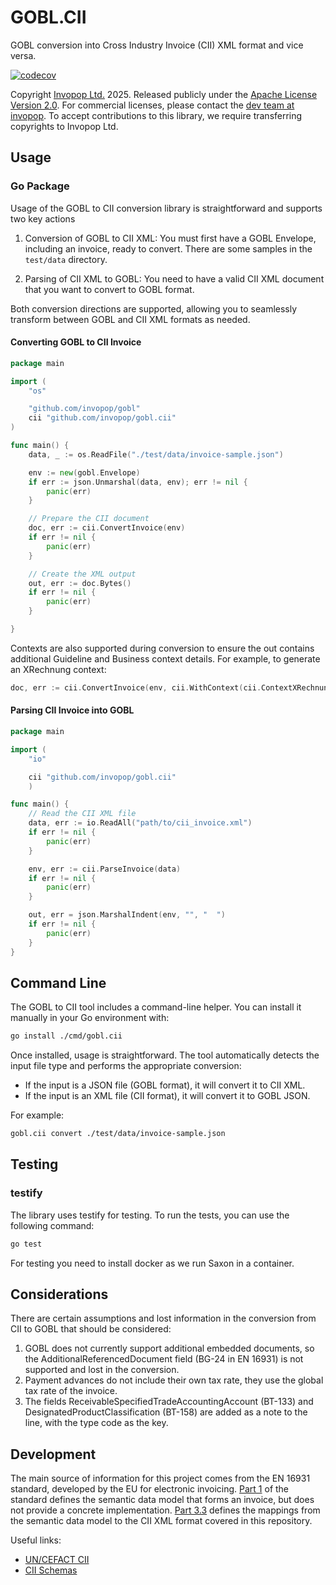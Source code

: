 # GOBL.CII

GOBL conversion into Cross Industry Invoice (CII) XML format and vice versa.

[![codecov](https://codecov.io/gh/invopop/gobl.cii/graph/badge.svg?token=H2POAHNRT1)](https://codecov.io/gh/invopop/gobl.cii)

Copyright [Invopop Ltd.](https://invopop.com) 2025. Released publicly under the [Apache License Version 2.0](LICENSE). For commercial licenses, please contact the [dev team at invopop](mailto:dev@invopop.com). To accept contributions to this library, we require transferring copyrights to Invopop Ltd.

## Usage

### Go Package

Usage of the GOBL to CII conversion library is straightforward and supports two key actions

1. Conversion of GOBL to CII XML:
   You must first have a GOBL Envelope, including an invoice, ready to convert. There are some samples in the `test/data` directory.

2. Parsing of CII XML to GOBL:
   You need to have a valid CII XML document that you want to convert to GOBL format.

Both conversion directions are supported, allowing you to seamlessly transform between GOBL and CII XML formats as needed.

#### Converting GOBL to CII Invoice

```go
package main

import (
    "os"

    "github.com/invopop/gobl"
    cii "github.com/invopop/gobl.cii"
)

func main() {
    data, _ := os.ReadFile("./test/data/invoice-sample.json")

    env := new(gobl.Envelope)
    if err := json.Unmarshal(data, env); err != nil {
        panic(err)
    }

    // Prepare the CII document
    doc, err := cii.ConvertInvoice(env)
    if err != nil {
        panic(err)
    }

    // Create the XML output
    out, err := doc.Bytes()
    if err != nil {
        panic(err)
    }

}
```

Contexts are also supported during conversion to ensure the out contains additional Guideline and Business context details. For example, to generate an XRechnung context:

```go
doc, err := cii.ConvertInvoice(env, cii.WithContext(cii.ContextXRechnung))
```

#### Parsing CII Invoice into GOBL

```go
package main

import (
    "io"

    cii "github.com/invopop/gobl.cii"
    )

func main() {
    // Read the CII XML file
	data, err := io.ReadAll("path/to/cii_invoice.xml")
	if err != nil {
		panic(err)
	}

    env, err := cii.ParseInvoice(data)
    if err != nil {
        panic(err)
    }

    out, err = json.MarshalIndent(env, "", "  ")
    if err != nil {
        panic(err)
    }
}
```

## Command Line

The GOBL to CII tool includes a command-line helper. You can install it manually in your Go environment with:

```bash
go install ./cmd/gobl.cii
```

Once installed, usage is straightforward. The tool automatically detects the input file type and performs the appropriate conversion:

- If the input is a JSON file (GOBL format), it will convert it to CII XML.
- If the input is an XML file (CII format), it will convert it to GOBL JSON.

For example:

```bash
gobl.cii convert ./test/data/invoice-sample.json
```

## Testing
### testify
The library uses testify for testing. To run the tests, you can use the following command:

```bash
go test
```
For testing you need to install docker as we run Saxon in a container.

## Considerations

There are certain assumptions and lost information in the conversion from CII to GOBL that should be considered:

1. GOBL does not currently support additional embedded documents, so the AdditionalReferencedDocument field (BG-24 in EN 16931) is not supported and lost in the conversion.
2. Payment advances do not include their own tax rate, they use the global tax rate of the invoice.
3. The fields ReceivableSpecifiedTradeAccountingAccount (BT-133) and DesignatedProductClassification (BT-158) are added as a note to the line, with the type code as the key.

## Development

The main source of information for this project comes from the EN 16931 standard, developed by the EU for electronic invoicing. [Part 1](https://standards.iteh.ai/catalog/standards/cen/4f31d4a9-53eb-4f1a-835e-6f0583cad2bb/en-16931-1-2017) of the standard defines the semantic data model that forms an invoice, but does not provide a concrete implementation. [Part 3.3](https://standards.iteh.ai/catalog/standards/cen/5540f673-0224-44a3-8490-feaf51aa3200/cen-ts-16931-3-3-2020) defines the mappings from the semantic data model to the CII XML format covered in this repository.

Useful links:

- [UN/CEFACT CII](https://unece.org/trade/documents/2023/10/executive-guide-einvoicing-cross-industry-invoice)
- [CII Schemas](https://unece.org/trade/uncefact/xml-schemas-2018-2012)
